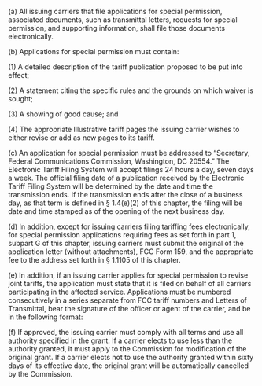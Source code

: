 (a) All issuing carriers that file applications for special permission, associated documents, such as transmittal letters, requests for special permission, and supporting information, shall file those documents electronically.

(b) Applications for special permission must contain:

(1) A detailed description of the tariff publication proposed to be put into effect;

(2) A statement citing the specific rules and the grounds on which waiver is sought;

(3) A showing of good cause; and

(4) The appropriate Illustrative tariff pages the issuing carrier wishes to either revise or add as new pages to its tariff.

(c) An application for special permission must be addressed to “Secretary, Federal Communications Commission, Washington, DC 20554.” The Electronic Tariff Filing System will accept filings 24 hours a day, seven days a week. The official filing date of a publication received by the Electronic Tariff Filing System will be determined by the date and time the transmission ends. If the transmission ends after the close of a business day, as that term is defined in § 1.4(e)(2) of this chapter, the filing will be date and time stamped as of the opening of the next business day.

(d) In addition, except for issuing carriers filing tariffing fees electronically, for special permission applications requiring fees as set forth in part 1, subpart G of this chapter, issuing carriers must submit the original of the application letter (without attachments), FCC Form 159, and the appropriate fee to the address set forth in § 1.1105 of this chapter.

(e) In addition, if an issuing carrier applies for special permission to revise joint tariffs, the application must state that it is filed on behalf of all carriers participating in the affected service. Applications must be numbered consecutively in a series separate from FCC tariff numbers and Letters of Transmittal, bear the signature of the officer or agent of the carrier, and be in the following format:

(f) If approved, the issuing carrier must comply with all terms and use all authority specified in the grant. If a carrier elects to use less than the authority granted, it must apply to the Commission for modification of the original grant. If a carrier elects not to use the authority granted within sixty days of its effective date, the original grant will be automatically cancelled by the Commission.

